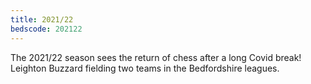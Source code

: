 ```yaml
---
title: 2021/22
bedscode: 202122
---
```


The 2021/22 season sees the return of chess after a long Covid break! Leighton Buzzard fielding two teams in the Bedfordshire leagues.